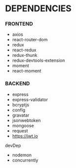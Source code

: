 # DEPENDENCIES

### FRONTEND

- axios
- react-router-dom
- redux
- react-redux
- redux-thunk
- redux-devtools-extension
- moment
- react-moment

### BACKEND

- express
- express-validator
- bcryptjs
- config
- gravatar
- jsonwebtoken
- mongoose
- request
- https://jwt.io

devDep

- nodemon
- concurrently
